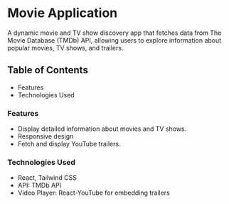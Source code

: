 # Movie Application
A dynamic movie and TV show discovery app that fetches data from The Movie Database (TMDb) API, allowing users to explore information about popular movies, TV shows, and trailers.

## Table of Contents
- Features
- Technologies Used

### Features
- Display detailed information about movies and TV shows.
- Responsive design
- Fetch and display YouTube trailers.

### Technologies Used
- React, Tailwind CSS
- API: TMDb API
- Video Player: React-YouTube for embedding trailers
